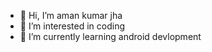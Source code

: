 - 👋 Hi, I’m aman kumar jha
- 👀 I’m interested in coding
- 🌱 I’m currently learning android devlopment


<!---
techgyani02/techgyani02 is a ✨ special ✨ repository because its `README.md` (this file) appears on your GitHub profile.
You can click the Preview link to take a look at your changes.
--->
